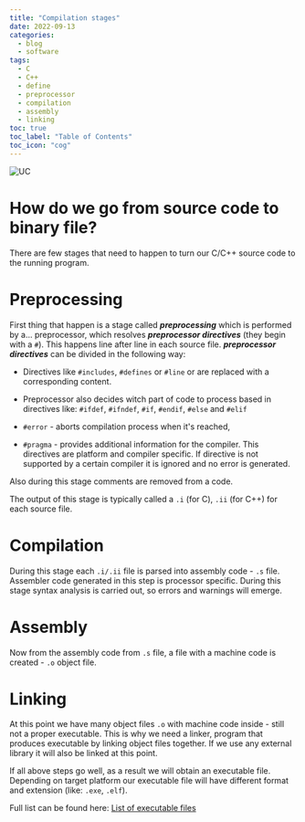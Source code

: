 ```yaml
---
title: "Compilation stages"
date: 2022-09-13
categories:
  - blog
  - software
tags:
  - C
  - C++
  - define
  - preprocessor
  - compilation
  - assembly
  - linking
toc: true
toc_label: "Table of Contents"
toc_icon: "cog"
---
```

![UC](https://github.com/porzechowski/blog/blob/master/assets/images/under_construction.png?raw=true)
# How do we go from source code to binary file?

There are few stages that need to happen to turn our C/C++ source code to the running program.

# Preprocessing

First thing that happen is a stage called ***preprocessing*** which is performed by a... preprocessor, which resolves ***preprocessor directives*** (they begin with a `#`).
This happens line after line in each source file.
***preprocessor directives*** can be divided in the following way:

- Directives like `#includes`, `#defines` or `#line` or are replaced with a corresponding content.

- Preprocessor also decides witch part of code to process based in directives like: `#ifdef`, `#ifndef`, `#if`, `#endif`, `#else` and `#elif`

- `#error` - aborts compilation process when it's reached,

- `#pragma` - provides additional information for the compiler. This directives are platform and compiler specific. If directive is not supported by a certain compiler it is ignored and no error is generated.

Also during this stage comments are removed from a code.

The output of this stage is typically called a `.i` (for C), `.ii` (for C++) for each source file.

# Compilation

During this stage each `.i/.ii` file is parsed into assembly code - `.s` file.
Assembler code generated in this step is processor specific. During this stage syntax analysis is carried out, so errors and warnings will emerge.

# Assembly

Now from the assembly code from `.s` file, a file with a machine code is created - `.o` object file.

# Linking

At this point we have many object files `.o` with machine code inside - still not a proper executable. This is why we need a linker, program that produces executable by linking object files together. If we use any external library it will also be linked at this point. 

If all above steps go well, as a result we will obtain an executable file.
Depending on target platform our executable file will have different format and extension (like: `.exe`, `.elf`).

Full list can be found here: [List of executable files](https://en.wikipedia.org/wiki/Comparison_of_executable_file_formats)

